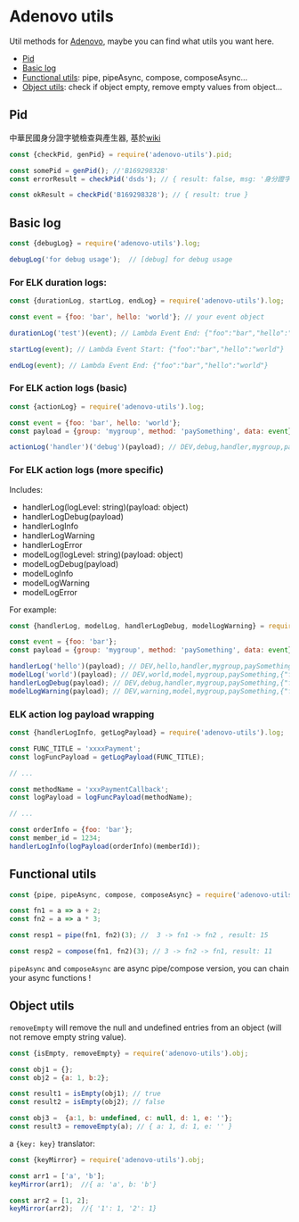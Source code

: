 # Adenovo utils

Util methods for [Adenovo](https://www.adenovo.com/),  maybe you can find what utils you want here.

- [Pid](#pid)
- [Basic log](#basic-log)
- [Functional utils](#functional-utils): pipe, pipeAsync, compose, composeAsync...
- [Object utils](#object-utils): check if object empty, remove empty values from object...

## Pid

中華民國身分證字號檢查與產生器, 基於[wiki](https://zh.wikipedia.org/wiki/%E4%B8%AD%E8%8F%AF%E6%B0%91%E5%9C%8B%E5%9C%8B%E6%B0%91%E8%BA%AB%E5%88%86%E8%AD%89#%E7%B7%A8%E8%99%9F%E8%A6%8F%E5%89%87)


``` js
const {checkPid, genPid} = require('adenovo-utils').pid;

const somePid = genPid(); //'B169298328'
const errorResult = checkPid('dsds'); // { result: false, msg: '身分證字號長度不正確' }

const okResult = checkPid('B169298328'); // { result: true }
```

## Basic log

``` js
const {debugLog} = require('adenovo-utils').log;

debugLog('for debug usage');  // [debug] for debug usage
```

### For ELK duration logs:

``` js
const {durationLog, startLog, endLog} = require('adenovo-utils').log;

const event = {foo: 'bar', hello: 'world'}; // your event object

durationLog('test')(event); // Lambda Event End: {"foo":"bar","hello":"world"}

startLog(event); // Lambda Event Start: {"foo":"bar","hello":"world"}

endLog(event); // Lambda Event End: {"foo":"bar","hello":"world"}
```

### For ELK action logs (basic)

``` js
const {actionLog} = require('adenovo-utils').log;

const event = {foo: 'bar', hello: 'world'};
const payload = {group: 'mygroup', method: 'paySomething', data: event}; // optional: memberId

actionLog('handler')('debug')(payload); // DEV,debug,handler,mygroup,paySomething,{"foo":"bar","hello":"world"}

```

### For ELK action logs (more specific)

Includes:
  - handlerLog(logLevel: string)(payload: object)
  - handlerLogDebug(payload)
  - handlerLogInfo
  - handlerLogWarning
  - handlerLogError
  - modelLog(logLevel: string)(payload: object)
  - modelLogDebug(payload)
  - modelLogInfo
  - modelLogWarning
  - modelLogError

For example:

``` js
const {handlerLog, modelLog, handlerLogDebug, modelLogWarning} = require('adenovo-utils').log;

const event = {foo: 'bar'};
const payload = {group: 'mygroup', method: 'paySomething', data: event};

handlerLog('hello')(payload); // DEV,hello,handler,mygroup,paySomething,{"foo":"bar"}
modelLog('world')(payload); // DEV,world,model,mygroup,paySomething,{"foo":"bar"}
handlerLogDebug(payload); // DEV,debug,handler,mygroup,paySomething,{"foo":"bar"}
modelLogWarning(payload); // DEV,warning,model,mygroup,paySomething,{"foo":"bar"}
```

### ELK action log payload wrapping

``` js
const {handlerLogInfo, getLogPayload} = require('adenovo-utils').log;

const FUNC_TITLE = 'xxxxPayment';
const logFuncPayload = getLogPayload(FUNC_TITLE);

// ...

const methodName = 'xxxPaymentCallback';
const logPayload = logFuncPayload(methodName);

// ...

const orderInfo = {foo: 'bar'};
const member_id = 1234;
handlerLogInfo(logPayload(orderInfo)(memberId));
```

## Functional utils

``` js
const {pipe, pipeAsync, compose, composeAsync} = require('adenovo-utils').functional;

const fn1 = a => a + 2;
const fn2 = a => a * 3;

const resp1 = pipe(fn1, fn2)(3); //  3 -> fn1 -> fn2 , result: 15

const resp2 = compose(fn1, fn2)(3); // 3 -> fn2 -> fn1, result: 11
```

`pipeAsync` and `composeAsync` are async pipe/compose version, you can chain your async functions !


## Object utils

`removeEmpty` will remove the null and undefined entries from an object (will not remove empty string value).

``` js
const {isEmpty, removeEmpty} = require('adenovo-utils').obj;

const obj1 = {};
const obj2 = {a: 1, b:2};

const result1 = isEmpty(obj1); // true
const result2 = isEmpty(obj2); // false

const obj3 =  {a:1, b: undefined, c: null, d: 1, e: ''};
const result3 = removeEmpty(a); // { a: 1, d: 1, e: '' }
```

a `{key: key}` translator:

``` js
const {keyMirror} = require('adenovo-utils').obj;

const arr1 = ['a', 'b'];
keyMirror(arr1);  //{ a: 'a', b: 'b'}

const arr2 = [1, 2];
keyMirror(arr2);  //{ '1': 1, '2': 1}
```